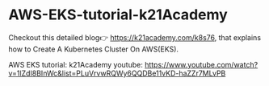 # AWS-EKS-tutorial-k21Academy


Checkout this detailed blog👉 https://k21academy.com/k8s76, that explains how to Create A Kubernetes Cluster On AWS(EKS).


AWS EKS tutorial: k21Academy youtube: https://www.youtube.com/watch?v=1lZdI8BInWc&list=PLuVrvwRQWy6QQDBe11vKD-haZZr7MLvPB 
